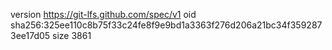 version https://git-lfs.github.com/spec/v1
oid sha256:325ee110c8b75f33c24fe8f9e9bd1a3363f276d206a21bc34f3592873ee17d05
size 3861
